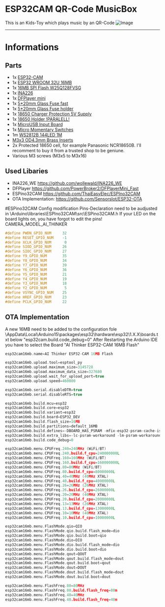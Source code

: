 # ESP32CAM QR-Code MusicBox
This is an Kids-Toy which plays music by an QR-Code
![Image](Images/MusicBox.png)
___
# Informations
## Parts
- 1x [ESP32-CAM](https://www.aliexpress.com/wholesale?SearchText=esp32-cam)
- 1x [ESP32 WROOM 32U 16MB](https://www.aliexpress.com/wholesale?SearchText=esp32+wroom+32u+module+16mb)
- 1x [16MB SPI Flash W25Q128FVSG](https://www.aliexpress.com/wholesale?SearchText=W25Q128FVSG)
- 1x [INA226](https://www.aliexpress.com/wholesale?SearchText=ina226)
- 1x [DFPlayer mini](https://github.com/PowerBroker2/DFPlayerMini_Fast)
- 1x [5*20mm Glass Fuse fast](https://www.aliexpress.com/wholesale?SearchText=fuse+5%2B20+1A+fast)
- 1x [5*20mm Glass Fuse holder](https://www.aliexpress.com/wholesale?SearchText=glass+fuse+cable)
- 1x [18650 Charger Protection 5V Supply](https://www.aliexpress.com/wholesale?SearchText=5V+2A+Charge+Discharge)
- 1x [18650 Holder !PARALELL!](https://www.aliexpress.com/wholesale?SearchText=18650+holder+cable)
- 1x [MicroUSB Input Board](https://www.aliexpress.com/wholesale?SearchText=Micro+USB+To+DIP+Adapter)
- 1x [Micro Momentary Switches](https://www.aliexpress.com/wholesale?SearchText=Micro+Momentary+Kit+180)
- 1m [WS2812B 144LED 1M](https://www.aliexpress.com/wholesale?SearchText=ws2812b+144+led%2Fm)
- [M3x3 OD4.3mm Brass Inserts](https://www.aliexpress.com/wholesale?SearchText=brass+m3x3)
- 2x Protected 18650 cell, for example Panasonic NCR18650B. I'll recomment to buy it from a trusted shop to be geniune.
- Various M3 screws (M3x5 to M3x16)

## Used Libaries
- INA226_WE https://github.com/wollewald/INA226_WE
- DFPlayer https://github.com/PowerBroker2/DFPlayerMini_Fast
- ESPino32CAM https://github.com/ThaiEasyElec/ESPIno32CAM
- OTA Implementation: https://github.com/SensorsIot/ESP32-OTA

#ESPino32CAM Config modification
Pins-Declaration need to be audjusted in \Arduino\libraries\ESPIno32CAM\src\ESPino32CAM.h
If your LED on the board lights on, you have forgot to edit the pins!
CAMERA_MODEL_AI_THINKER
```c++
#define PWDN_GPIO_NUM     32
#define RESET_GPIO_NUM    -1
#define XCLK_GPIO_NUM      0
#define SIOD_GPIO_NUM     26
#define SIOC_GPIO_NUM     27
#define Y9_GPIO_NUM       35
#define Y8_GPIO_NUM       34
#define Y7_GPIO_NUM       39
#define Y6_GPIO_NUM       36
#define Y5_GPIO_NUM       21
#define Y4_GPIO_NUM       19
#define Y3_GPIO_NUM       18
#define Y2_GPIO_NUM        5
#define VSYNC_GPIO_NUM    25
#define HREF_GPIO_NUM     23
#define PCLK_GPIO_NUM     22
```

## OTA Implementation
A new 16MB need to be added to the configuration fole \AppData\Local\Arduino15\packages\esp32\hardware\esp32\1.X.X\boards.txt below "esp32cam.build.code_debug=0"
After Restarting the Arduino IDE you have to select the Board "AI Thinker ESP32-CAM 16MB Flash"
         
```c++
esp32cam16mb.name=AI Thinker ESP32-CAM 16MB Flash

esp32cam16mb.upload.tool=esptool_py
esp32cam16mb.upload.maximum_size=3145728
esp32cam16mb.upload.maximum_data_size=327680
esp32cam16mb.upload.wait_for_upload_port=true
esp32cam16mb.upload.speed=460800

esp32cam16mb.serial.disableDTR=true
esp32cam16mb.serial.disableRTS=true

esp32cam16mb.build.mcu=esp32
esp32cam16mb.build.core=esp32
esp32cam16mb.build.variant=esp32
esp32cam16mb.build.board=ESP32_DEV
esp32cam16mb.build.flash_size=16MB
esp32cam16mb.build.partitions=default_16MB
esp32cam16mb.build.defines=-DBOARD_HAS_PSRAM -mfix-esp32-psram-cache-issue
esp32cam16mb.build.extra_libs=-lc-psram-workaround -lm-psram-workaround
esp32cam16mb.build.code_debug=0

esp32cam16mb.menu.CPUFreq.240=240MHz (WiFi/BT)
esp32cam16mb.menu.CPUFreq.240.build.f_cpu=240000000L
esp32cam16mb.menu.CPUFreq.160=160MHz (WiFi/BT)
esp32cam16mb.menu.CPUFreq.160.build.f_cpu=160000000L
esp32cam16mb.menu.CPUFreq.80=80MHz (WiFi/BT)
esp32cam16mb.menu.CPUFreq.80.build.f_cpu=80000000L
esp32cam16mb.menu.CPUFreq.40=40MHz (40MHz XTAL)
esp32cam16mb.menu.CPUFreq.40.build.f_cpu=40000000L
esp32cam16mb.menu.CPUFreq.26=26MHz (26MHz XTAL)
esp32cam16mb.menu.CPUFreq.26.build.f_cpu=26000000L
esp32cam16mb.menu.CPUFreq.20=20MHz (40MHz XTAL)
esp32cam16mb.menu.CPUFreq.20.build.f_cpu=20000000L
esp32cam16mb.menu.CPUFreq.13=13MHz (26MHz XTAL)
esp32cam16mb.menu.CPUFreq.13.build.f_cpu=13000000L
esp32cam16mb.menu.CPUFreq.10=10MHz (40MHz XTAL)
esp32cam16mb.menu.CPUFreq.10.build.f_cpu=10000000L

esp32cam16mb.menu.FlashMode.qio=QIO
esp32cam16mb.menu.FlashMode.qio.build.flash_mode=dio
esp32cam16mb.menu.FlashMode.qio.build.boot=qio
esp32cam16mb.menu.FlashMode.dio=DIO
esp32cam16mb.menu.FlashMode.dio.build.flash_mode=dio
esp32cam16mb.menu.FlashMode.dio.build.boot=dio
esp32cam16mb.menu.FlashMode.qout=QOUT
esp32cam16mb.menu.FlashMode.qout.build.flash_mode=dout
esp32cam16mb.menu.FlashMode.qout.build.boot=qout
esp32cam16mb.menu.FlashMode.dout=DOUT
esp32cam16mb.menu.FlashMode.dout.build.flash_mode=dout
esp32cam16mb.menu.FlashMode.dout.build.boot=dout

esp32cam16mb.menu.FlashFreq.80=80MHz
esp32cam16mb.menu.FlashFreq.80.build.flash_freq=80m
esp32cam16mb.menu.FlashFreq.40=40MHz
esp32cam16mb.menu.FlashFreq.40.build.flash_freq=40m
```
